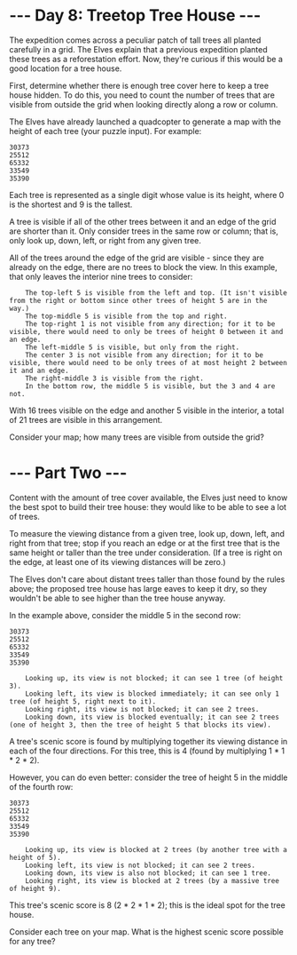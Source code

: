 ﻿# --- Day 8: Treetop Tree House ---

The expedition comes across a peculiar patch of tall trees all planted carefully in a grid. The Elves explain that a
previous expedition planted these trees as a reforestation effort. Now, they're curious if this would be a good location
for a tree house.

First, determine whether there is enough tree cover here to keep a tree house hidden. To do this, you need to count the
number of trees that are visible from outside the grid when looking directly along a row or column.

The Elves have already launched a quadcopter to generate a map with the height of each tree (your puzzle input). For
example:

```
30373
25512
65332
33549
35390
```

Each tree is represented as a single digit whose value is its height, where 0 is the shortest and 9 is the tallest.

A tree is visible if all of the other trees between it and an edge of the grid are shorter than it. Only consider trees
in the same row or column; that is, only look up, down, left, or right from any given tree.

All of the trees around the edge of the grid are visible - since they are already on the edge, there are no trees to
block the view. In this example, that only leaves the interior nine trees to consider:

```
    The top-left 5 is visible from the left and top. (It isn't visible from the right or bottom since other trees of height 5 are in the way.)
    The top-middle 5 is visible from the top and right.
    The top-right 1 is not visible from any direction; for it to be visible, there would need to only be trees of height 0 between it and an edge.
    The left-middle 5 is visible, but only from the right.
    The center 3 is not visible from any direction; for it to be visible, there would need to be only trees of at most height 2 between it and an edge.
    The right-middle 3 is visible from the right.
    In the bottom row, the middle 5 is visible, but the 3 and 4 are not.
```

With 16 trees visible on the edge and another 5 visible in the interior, a total of 21 trees are visible in this
arrangement.

Consider your map; how many trees are visible from outside the grid?

# --- Part Two ---

Content with the amount of tree cover available, the Elves just need to know the best spot to build their tree house:
they would like to be able to see a lot of trees.

To measure the viewing distance from a given tree, look up, down, left, and right from that tree; stop if you reach an
edge or at the first tree that is the same height or taller than the tree under consideration. (If a tree is right on
the edge, at least one of its viewing distances will be zero.)

The Elves don't care about distant trees taller than those found by the rules above; the proposed tree house has large
eaves to keep it dry, so they wouldn't be able to see higher than the tree house anyway.

In the example above, consider the middle 5 in the second row:

```
30373
25512
65332
33549
35390
```

```
    Looking up, its view is not blocked; it can see 1 tree (of height 3).
    Looking left, its view is blocked immediately; it can see only 1 tree (of height 5, right next to it).
    Looking right, its view is not blocked; it can see 2 trees.
    Looking down, its view is blocked eventually; it can see 2 trees (one of height 3, then the tree of height 5 that blocks its view).

```

A tree's scenic score is found by multiplying together its viewing distance in each of the four directions. For this
tree, this is 4 (found by multiplying 1 * 1 * 2 * 2).

However, you can do even better: consider the tree of height 5 in the middle of the fourth row:

```
30373
25512
65332
33549
35390
```

```
    Looking up, its view is blocked at 2 trees (by another tree with a height of 5).
    Looking left, its view is not blocked; it can see 2 trees.
    Looking down, its view is also not blocked; it can see 1 tree.
    Looking right, its view is blocked at 2 trees (by a massive tree of height 9).

```

This tree's scenic score is 8 (2 * 2 * 1 * 2); this is the ideal spot for the tree house.

Consider each tree on your map. What is the highest scenic score possible for any tree?
